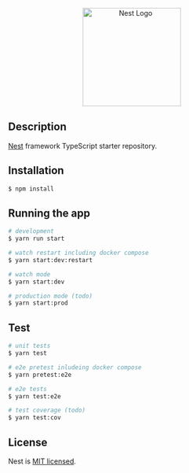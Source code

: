 <p align="center">
  <a href="http://nestjs.com/" target="blank"><img src="https://nestjs.com/img/logo-small.svg" width="200" alt="Nest Logo" /></a>
</p>

[circleci-image]: https://img.shields.io/circleci/build/github/nestjs/nest/master?token=abc123def456
[circleci-url]: https://circleci.com/gh/nestjs/nest

## Description

[Nest](https://github.com/nestjs/nest) framework TypeScript starter repository.

## Installation

```bash
$ npm install
```

## Running the app

```bash
# development
$ yarn run start

# watch restart including docker compose
$ yarn start:dev:restart

# watch mode
$ yarn start:dev

# production mode (todo)
$ yarn start:prod
```

## Test

```bash
# unit tests
$ yarn test

# e2e pretest inludeing docker compose
$ yarn pretest:e2e

# e2e tests
$ yarn test:e2e

# test coverage (todo)
$ yarn test:cov
```

## License

Nest is [MIT licensed](LICENSE).
